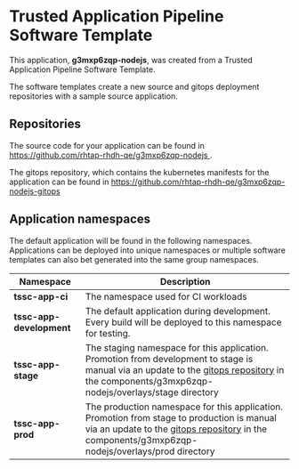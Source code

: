 # Trusted Application Pipeline Software Template

This application, **g3mxp6zqp-nodejs**, was created from a Trusted Application Pipeline Software Template.

The software templates create a new source and gitops deployment repositories with a sample source application. 

## Repositories

The source code for your application can be found in [https://github.com/rhtap-rhdh-qe/g3mxp6zqp-nodejs ](https://github.com/rhtap-rhdh-qe/g3mxp6zqp-nodejs ).
 
The gitops repository, which contains the kubernetes manifests for the application can be found in 
[https://github.com/rhtap-rhdh-qe/g3mxp6zqp-nodejs-gitops ](https://github.com/rhtap-rhdh-qe/g3mxp6zqp-nodejs-gitops ) 

## Application namespaces 

The default application will be found in the following namespaces. Applications can be deployed into unique namespaces or multiple software templates can also bet generated into the same group namespaces.  

|  Namespace   |  Description   |  
| -------- | -------- |
| **tssc-app-ci** | The namespace used for CI workloads |
| **tssc-app-development** | The default application during development. Every build will be deployed to this namespace for testing. |
| **tssc-app-stage** | The staging namespace for this application. Promotion from development to stage is manual via an update to the [gitops repository](https://github.com/rhtap-rhdh-qe/g3mxp6zqp-nodejs-gitops ) in the components/g3mxp6zqp-nodejs/overlays/stage directory |
| **tssc-app-prod** | The production namespace for this application. Promotion from stage to production is manual via an update to the [gitops repository](https://github.com/rhtap-rhdh-qe/g3mxp6zqp-nodejs-gitops ) in the components/g3mxp6zqp-nodejs/overlays/prod directory |